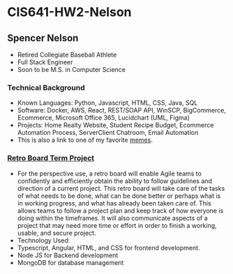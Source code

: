 # CIS641-HW2-Nelson

## Spencer Nelson

- Retired Collegiate Baseball Athlete
- Full Stack Engineer
- Soon to be M.S. in Computer Science

### Technical Background

- Known Languages: Python, Javascript, HTML, CSS, Java, SQL
- Software: Docker, AWS, React, REST/SOAP API, WinSCP, BigCommerce, Ecommerce, Microsoft Office 365, Lucidchart (UML, Figma)
- Projects: Home Realty Website, Student Recipe Budget, Ecommerce Automation Process, ServerClient Chatroom, Email Automation
- This is also a link to one of my favorite [memes](https://i0.wp.com/www.downtimebros.com/wp-content/uploads/2023/06/oppenheimer-cast.jpg?resize=950%2C995&ssl=1).

### [Retro Board Term Project](https://manohargaddam.github.io/GVSU-CIS641-SOPHOS/)

- For the perspective use, a retro board will enable Agile teams to confidently and efficiently obtain the ability to follow guidelines and direction of a current project. This retro board will take care of the tasks of what needs to be done, what can be done better or perhaps what is in working progress, and what has already been taken care of. This allows teams to follow a project plan and keep track of how everyone is doing within the timeframes. It will also communicate aspects of a project that may need more time or effort in order to finish a working, usable, and secure project.
- Technology Used:
- Typescript, Angular, HTML, and CSS for frontend development.
- Node JS for Backend development
- MongoDB for database management
